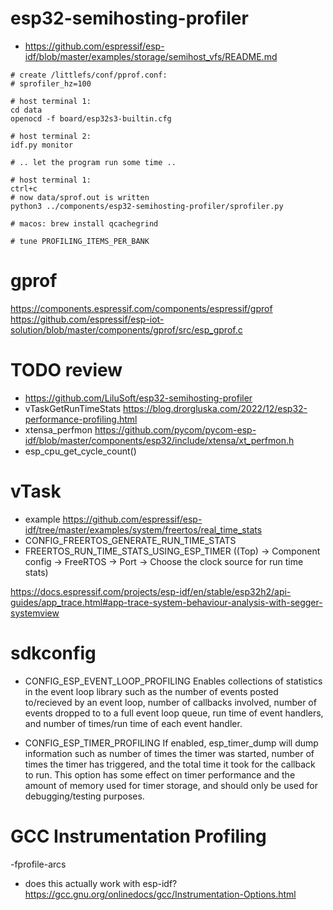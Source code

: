 # esp32-semihosting-profiler
* https://github.com/espressif/esp-idf/blob/master/examples/storage/semihost_vfs/README.md
```
# create /littlefs/conf/pprof.conf:
# sprofiler_hz=100

# host terminal 1:
cd data
openocd -f board/esp32s3-builtin.cfg

# host terminal 2:
idf.py monitor

# .. let the program run some time ..

# host terminal 1:
ctrl+c
# now data/sprof.out is written
python3 ../components/esp32-semihosting-profiler/sprofiler.py

# macos: brew install qcachegrind

# tune PROFILING_ITEMS_PER_BANK
```

# gprof
https://components.espressif.com/components/espressif/gprof
https://github.com/espressif/esp-iot-solution/blob/master/components/gprof/src/esp_gprof.c

# TODO review
* https://github.com/LiluSoft/esp32-semihosting-profiler
* vTaskGetRunTimeStats https://blog.drorgluska.com/2022/12/esp32-performance-profiling.html
* xtensa_perfmon
  https://github.com/pycom/pycom-esp-idf/blob/master/components/esp32/include/xtensa/xt_perfmon.h
* esp_cpu_get_cycle_count()

# vTask
* example https://github.com/espressif/esp-idf/tree/master/examples/system/freertos/real_time_stats
* CONFIG_FREERTOS_GENERATE_RUN_TIME_STATS
* FREERTOS_RUN_TIME_STATS_USING_ESP_TIMER ((Top) → Component config → FreeRTOS → Port → Choose the clock source for run time stats)

https://docs.espressif.com/projects/esp-idf/en/stable/esp32h2/api-guides/app_trace.html#app-trace-system-behaviour-analysis-with-segger-systemview



# sdkconfig
* CONFIG_ESP_EVENT_LOOP_PROFILING
  Enables collections of statistics in the event loop library such as the number of events posted
  to/recieved by an event loop, number of callbacks involved, number of events dropped to to a full event
  loop queue, run time of event handlers, and number of times/run time of each event handler.

* CONFIG_ESP_TIMER_PROFILING
  If enabled, esp_timer_dump will dump information such as number of times the timer was started,
  number of times the timer has triggered, and the total time it took for the callback to run.
  This option has some effect on timer performance and the amount of memory used for timer
  storage, and should only be used for debugging/testing purposes.



# GCC Instrumentation Profiling

-fprofile-arcs

* does this actually work with esp-idf?
  https://gcc.gnu.org/onlinedocs/gcc/Instrumentation-Options.html


